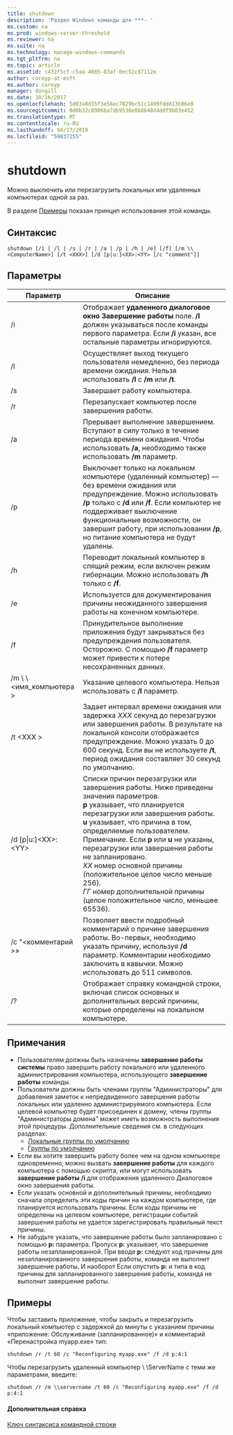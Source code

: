 ```yaml
---
title: shutdown
description: 'Раздел Windows команды для ***- '
ms.custom: na
ms.prod: windows-server-threshold
ms.reviewer: na
ms.suite: na
ms.technology: manage-windows-commands
ms.tgt_pltfrm: na
ms.topic: article
ms.assetid: c432f5cf-c5aa-4665-83af-0ec52c87112e
author: coreyp-at-msft
ms.author: coreyp
manager: dongill
ms.date: 10/16/2017
ms.openlocfilehash: 5d03a8d35f3e56ec7829bc51c1499fddd13b86e8
ms.sourcegitcommit: 0d0b32c8986ba7db9536e0b8648d4ddf9b03e452
ms.translationtype: MT
ms.contentlocale: ru-RU
ms.lasthandoff: 04/17/2019
ms.locfileid: "59837255"
---
```

# <a name="shutdown"></a>shutdown



Можно выключить или перезагрузить локальных или удаленных компьютерах одной за раз.

В разделе [Примеры](#BKMK_examples) показан принцип использования этой команды.

## <a name="syntax"></a>Синтаксис

```
shutdown [/i | /l | /s | /r | /a | /p | /h | /e] [/f] [/m \\<ComputerName>] [/t <XXX>] [/d [p|u:]<XX>:<YY> [/c "comment"]] 
```

## <a name="parameters"></a>Параметры

|Параметр|Описание|
|---------|-----------|
|/i|Отображает **удаленного диалоговое окно Завершение работы** поле. **/I** должен указываться после команды первого параметра. Если **/i** указан, все остальные параметры игнорируются.|
|/l|Осуществляет выход текущего пользователя немедленно, без периода времени ожидания. Нельзя использовать **/l** с **/m** или **/t**.|
|/s|Завершает работу компьютера.|
|/r|Перезапускает компьютер после завершения работы.|
|/a|Прерывает выполнение завершением. Вступают в силу только в течение периода времени ожидания. Чтобы использовать **/a**, необходимо также использовать **/m** параметр.|
|/p|Выключает только на локальном компьютере (удаленный компьютер) — без времени ожидания или предупреждение. Можно использовать **/p** только с **/d** или **/f**. Если компьютер не поддерживает выключение функциональные возможности, он завершит работу, при использовании **/p**, но питание компьютера не будут удалены.|
|/h|Переводит локальный компьютер в спящий режим, если включен режим гибернации. Можно использовать **/h** только с **/f**.|
|/e|Используется для документирования причины неожиданного завершения работы на конечном компьютере.|
|/f|Принудительное выполнение приложения будут закрываться без предупреждения пользователя.</br>Осторожно. С помощью **/f** параметр может привести к потере несохраненных данных.|
|/m \\ \\ \<имя_компьютера >|Указание целевого компьютера. Нельзя использовать с **/l** параметр.|
|/t \<XXX >|Задает интервал времени ожидания или задержка *XXX* секунд до перезагрузки или завершения работы. В результате на локальной консоли отображается предупреждение. Можно указать 0 до 600 секунд. Если вы не используете **/t**, период ожидания составляет 30 секунд по умолчанию.|
|/d [p\|u:]\<XX>:\<YY>|Списки причин перезагрузки или завершения работы. Ниже приведены значения параметров.</br>**p** указывает, что планируется перезагрузки или завершения работы.</br>**u** указывает, что причина в том, определяемые пользователем.</br>Примечание. Если **p** или **u** не указаны, перезагрузки или завершения работы не запланировано.</br>*XX* номер основной причины (положительное целое число меньше 256).</br>*ГГ* номер дополнительной причины (целое положительное число, меньшее 65536).|
|/c "\<комментарий >»|Позволяет ввести подробный комментарий о причине завершения работы. Во-первых, необходимо указать причину, используя **/d** параметр. Комментарии необходимо заключить в кавычки. Можно использовать до 511 символов.|
|/?|Отображает справку командной строки, включая список основных и дополнительных версий причины, которые определены на локальном компьютере.|

## <a name="remarks"></a>Примечания

-   Пользователям должны быть назначены **завершение работы системы** право завершить работу локального или удаленного администрирования компьютера, использующего **завершение работы** команды.
-   Пользователи должны быть членами группы "Администраторы" для добавления заметок к непредвиденного завершения работы локальных или удаленно администрируемого компьютера. Если целевой компьютер будет присоединен к домену, члены группы "Администраторы домена" может иметь возможность выполнения этой процедуры. Дополнительные сведения см. в следующих разделах:  
    -   [Локальные группы по умолчанию](https://technet.microsoft.com/library/cc785098(v=ws.10).aspx)
    -   [Группы по умолчанию](https://technet.microsoft.com/library/cc756898(v=ws.10).aspx)
-   Если вы хотите завершить работу более чем на одном компьютере одновременно, можно вызвать **завершение работы** для каждого компьютера с помощью скрипта, или могут использовать **завершение работы** **/i** для отображения удаленного Диалоговое окно завершения работы.
-   Если указать основной и дополнительный причины, необходимо сначала определить эти коды причин на каждом компьютере, где планируется использовать причины. Если коды причины не определены на целевом компьютере, регистрации событий завершения работы не удается зарегистрировать правильный текст причины.
-   Не забудьте указать, что завершение работы было запланировано с помощью **p:** параметра. Пропуск **p:** указывает, что завершение работы незапланированной. При вводе **p:** следуют код причины для незапланированного завершения работы, команда не выполнит завершение работы. И наоборот Если опустить **p:** и типа в код причины для запланированного завершения работы, команда не выполнит завершение работы.

## <a name="BKMK_examples"></a>Примеры

Чтобы заставить приложение, чтобы закрыть и перезагрузить локальный компьютер с задержкой до минуты с указанием причины «приложение: Обслуживание (запланированное)» и комментарий «Перенастройка myapp.exe» тип:
```
shutdown /r /t 60 /c "Reconfiguring myapp.exe" /f /d p:4:1
```
Чтобы перезагрузить удаленный компьютер \\ \\ServerName с теми же параметрами, введите:
```
shutdown /r /m \\servername /t 60 /c "Reconfiguring myapp.exe" /f /d p:4:1
```

#### <a name="additional-references"></a>Дополнительная справка

[Ключ синтаксиса командной строки](command-line-syntax-key.md)
